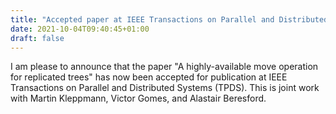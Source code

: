 ```yaml
---
title: "Accepted paper at IEEE Transactions on Parallel and Distributed Systems"
date: 2021-10-04T09:40:45+01:00
draft: false
---
```


I am please to announce that the paper "A highly-available move operation for replicated trees" has now been accepted for publication at IEEE Transactions on Parallel and Distributed Systems (TPDS).
This is joint work with Martin Kleppmann, Victor Gomes, and Alastair Beresford.

